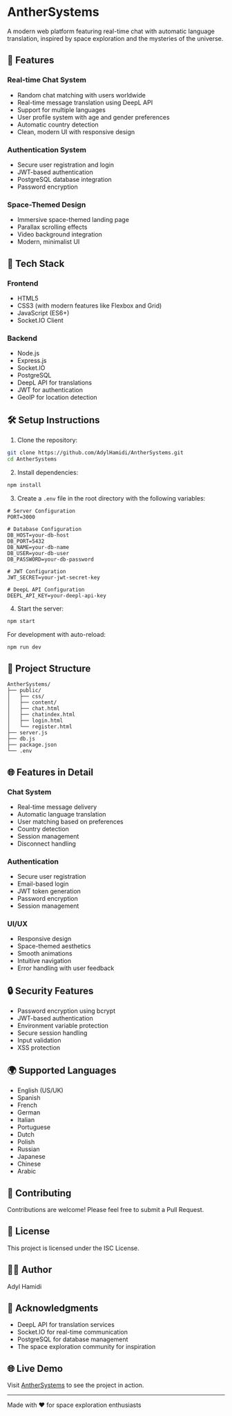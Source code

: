 # AntherSystems

A modern web platform featuring real-time chat with automatic language translation, inspired by space exploration and the mysteries of the universe.

## 🌟 Features

### Real-time Chat System
- Random chat matching with users worldwide
- Real-time message translation using DeepL API
- Support for multiple languages
- User profile system with age and gender preferences
- Automatic country detection
- Clean, modern UI with responsive design

### Authentication System
- Secure user registration and login
- JWT-based authentication
- PostgreSQL database integration
- Password encryption

### Space-Themed Design
- Immersive space-themed landing page
- Parallax scrolling effects
- Video background integration
- Modern, minimalist UI

## 🚀 Tech Stack

### Frontend
- HTML5
- CSS3 (with modern features like Flexbox and Grid)
- JavaScript (ES6+)
- Socket.IO Client

### Backend
- Node.js
- Express.js
- Socket.IO
- PostgreSQL
- DeepL API for translations
- JWT for authentication
- GeoIP for location detection

## 🛠️ Setup Instructions

1. Clone the repository:
```bash
git clone https://github.com/AdylHamidi/AntherSystems.git
cd AntherSystems
```

2. Install dependencies:
```bash
npm install
```

3. Create a `.env` file in the root directory with the following variables:
```env
# Server Configuration
PORT=3000

# Database Configuration
DB_HOST=your-db-host
DB_PORT=5432
DB_NAME=your-db-name
DB_USER=your-db-user
DB_PASSWORD=your-db-password

# JWT Configuration
JWT_SECRET=your-jwt-secret-key

# DeepL API Configuration
DEEPL_API_KEY=your-deepl-api-key
```

4. Start the server:
```bash
npm start
```

For development with auto-reload:
```bash
npm run dev
```

## 📁 Project Structure

```
AntherSystems/
├── public/
│   ├── css/
│   ├── content/
│   ├── chat.html
│   ├── chatindex.html
│   ├── login.html
│   └── register.html
├── server.js
├── db.js
├── package.json
└── .env
```

## 🌐 Features in Detail

### Chat System
- Real-time message delivery
- Automatic language translation
- User matching based on preferences
- Country detection
- Session management
- Disconnect handling

### Authentication
- Secure user registration
- Email-based login
- JWT token generation
- Password encryption
- Session management

### UI/UX
- Responsive design
- Space-themed aesthetics
- Smooth animations
- Intuitive navigation
- Error handling with user feedback

## 🔒 Security Features

- Password encryption using bcrypt
- JWT-based authentication
- Environment variable protection
- Secure session handling
- Input validation
- XSS protection

## 🌍 Supported Languages

- English (US/UK)
- Spanish
- French
- German
- Italian
- Portuguese
- Dutch
- Polish
- Russian
- Japanese
- Chinese
- Arabic

## 🤝 Contributing

Contributions are welcome! Please feel free to submit a Pull Request.

## 📝 License

This project is licensed under the ISC License.

## 👨‍💻 Author

Adyl Hamidi

## 🙏 Acknowledgments

- DeepL API for translation services
- Socket.IO for real-time communication
- PostgreSQL for database management
- The space exploration community for inspiration

## 🌐 Live Demo

Visit [AntherSystems](https://anthersystems.com) to see the project in action.

---

Made with ❤️ for space exploration enthusiasts 